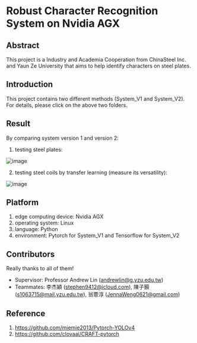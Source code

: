 # Robust Character Recognition System on Nvidia AGX

## Abstract
This project is a Industry and Academia Cooperation from ChinaSteel Inc. and Yaun Ze University that aims to help identify characters on steel plates.

## Introduction

This project contains two different methods (System_V1 and System_V2). For details, please click on the above two folders.


## Result
By comparing system version 1 and version 2:

1. testing steel plates:

![image](https://user-images.githubusercontent.com/56544982/154429780-a433d19e-287e-46bc-b507-6eb2e394f553.png)

2. testing steel coils by transfer learning (measure its versatility):

![image](https://user-images.githubusercontent.com/56544982/154430151-230d6636-efb3-4543-9f8b-e0dca736f860.png)


## Platform
1. edge computing device: Nvidia AGX
2. operating system: Linux
3. language: Python
4. environment: Pytorch for System_V1 and Tensorflow for System_V2

## Contributors
Really thanks to all of them!
- Supervisor: Professor Andrew Lin (andrewlin@g.yzu.edu.tw)
- Teammates: 李杰穎 (stephen9412@icloud.com), 陳子顥 (s1063715@mail.yzu.edu.tw), 翁薏淳 (JennaWeng0621@gmail.com)

## Reference
1. https://github.com/miemie2013/Pytorch-YOLOv4
2. https://github.com/clovaai/CRAFT-pytorch
